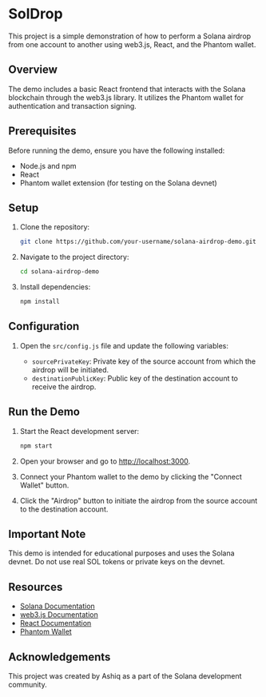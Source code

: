 # SolDrop

This project is a simple demonstration of how to perform a Solana airdrop from one account to another using web3.js, React, and the Phantom wallet.

## Overview

The demo includes a basic React frontend that interacts with the Solana blockchain through the web3.js library. It utilizes the Phantom wallet for authentication and transaction signing.

## Prerequisites

Before running the demo, ensure you have the following installed:

- Node.js and npm
- React
- Phantom wallet extension (for testing on the Solana devnet)

## Setup

1. Clone the repository:

    ```bash
    git clone https://github.com/your-username/solana-airdrop-demo.git
    ```

2. Navigate to the project directory:

    ```bash
    cd solana-airdrop-demo
    ```

3. Install dependencies:

    ```bash
    npm install
    ```

## Configuration

1. Open the `src/config.js` file and update the following variables:

   - `sourcePrivateKey`: Private key of the source account from which the airdrop will be initiated.
   - `destinationPublicKey`: Public key of the destination account to receive the airdrop.

## Run the Demo

1. Start the React development server:

    ```bash
    npm start
    ```

2. Open your browser and go to [http://localhost:3000](http://localhost:3000).

3. Connect your Phantom wallet to the demo by clicking the "Connect Wallet" button.

4. Click the "Airdrop" button to initiate the airdrop from the source account to the destination account.

## Important Note

This demo is intended for educational purposes and uses the Solana devnet. Do not use real SOL tokens or private keys on the devnet.

## Resources

- [Solana Documentation](https://docs.solana.com/)
- [web3.js Documentation](https://web3js.readthedocs.io/)
- [React Documentation](https://reactjs.org/)
- [Phantom Wallet](https://phantom.app/)

## Acknowledgements

This project was created by Ashiq as a part of the Solana development community.

